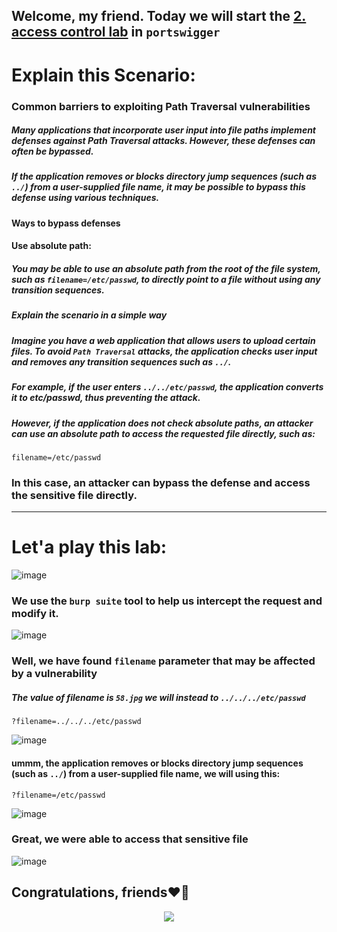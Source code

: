 ## Welcome, my friend. Today we will start the [2. access control lab](https://portswigger.net/web-security/file-path-traversal/lab-absolute-path-bypass) in ```portswigger```

# Explain this Scenario:


### Common barriers to exploiting Path Traversal vulnerabilities

##### Many applications that incorporate user input into file paths implement defenses against Path Traversal attacks. However, these defenses can often be bypassed.

##### If the application removes or blocks directory jump sequences (such as ```../```) from a user-supplied file name, it may be possible to bypass this defense using various techniques.


#### Ways to bypass defenses

#### Use absolute path:
##### You may be able to use an absolute path from the root of the file system, such as ```filename=/etc/passwd```, to directly point to a file without using any transition sequences.

##### Explain the scenario in a simple way

##### Imagine you have a web application that allows users to upload certain files. To avoid ```Path Traversal``` attacks, the application checks user input and removes any transition sequences such as ```../```.

##### For example, if the user enters ```../../etc/passwd```, the application converts it to etc/passwd, thus preventing the attack.

##### However, if the application does not check absolute paths, an attacker can use an absolute path to access the requested file directly, such as:

```
filename=/etc/passwd
```

### In this case, an attacker can bypass the defense and access the sensitive file directly.

----------- 

# Let'a play this lab:

![image](https://github.com/user-attachments/assets/a3730923-404b-4920-9787-e844c4a228bc)


### We use the ```burp suite``` tool to help us intercept the request and modify it.



![image](https://github.com/user-attachments/assets/94811ada-8fee-4e36-9334-cce8a0197b72)



### Well, we have found ```filename``` parameter that may be affected by a vulnerability


##### The value of filename is ```58.jpg``` we will instead to ```../../../etc/passwd```

```
?filename=../../../etc/passwd
```

![image](https://github.com/user-attachments/assets/1c415d1c-a497-4849-b591-28210034048d)


#### ummm, the application removes or blocks directory jump sequences (such as ```../```) from a user-supplied file name, we will using this:

```
?filename=/etc/passwd
```

![image](https://github.com/user-attachments/assets/50ddd5a1-c82b-4031-bd38-857dc28969aa)

### Great, we were able to access that sensitive file


![image](https://github.com/user-attachments/assets/ad487062-b267-4062-9be1-2276325d0977)


## Congratulations, friends❤️‍🔥


<p align="center">
<img src="https://github.com/user-attachments/assets/3a71f5e5-33e8-4a89-83c0-1179f9df22f5" >
</p>





















